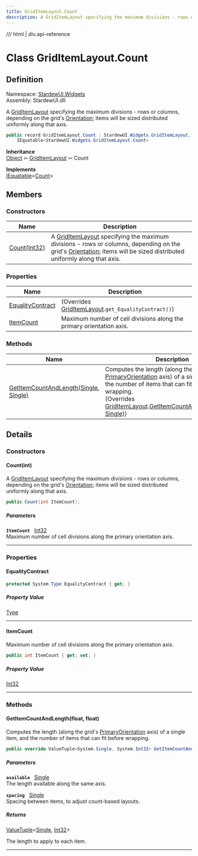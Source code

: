 ```yaml
---
title: GridItemLayout.Count
description: A GridItemLayout specifying the maximum divisions - rows or columns, depending on the grid's Orientation; items will be sized distributed uniformly along that axis.
---
```


<link rel="stylesheet" href="/StardewUI/stylesheets/reference.css" />

/// html | div.api-reference

# Class GridItemLayout.Count

## Definition

<div class="api-definition" markdown>

Namespace: [StardewUI.Widgets](index.md)  
Assembly: StardewUI.dll  

</div>

A [GridItemLayout](griditemlayout.md) specifying the maximum divisions - rows or columns, depending on the grid's [Orientation](../layout/orientation.md); items will be sized distributed uniformly along that axis.

```cs
public record GridItemLayout.Count : StardewUI.Widgets.GridItemLayout, 
    IEquatable<StardewUI.Widgets.GridItemLayout.Count>
```

**Inheritance**  
[Object](https://learn.microsoft.com/en-us/dotnet/api/system.object) ⇦ [GridItemLayout](griditemlayout.md) ⇦ Count

**Implements**  
[IEquatable](https://learn.microsoft.com/en-us/dotnet/api/system.iequatable-1)<[Count](griditemlayout.count.md)>

## Members

### Constructors

 | Name | Description |
| --- | --- |
| [Count(Int32)](#countint) | A [GridItemLayout](griditemlayout.md) specifying the maximum divisions - rows or columns, depending on the grid's [Orientation](../layout/orientation.md); items will be sized distributed uniformly along that axis. | 

### Properties

 | Name | Description |
| --- | --- |
| [EqualityContract](#equalitycontract) | <span class="muted" markdown>(Overrides [GridItemLayout](griditemlayout.md).`get_EqualityContract()`)</span> | 
| [ItemCount](#itemcount) | Maximum number of cell divisions along the primary orientation axis. | 

### Methods

 | Name | Description |
| --- | --- |
| [GetItemCountAndLength(Single, Single)](#getitemcountandlengthfloat-float) | Computes the length (along the grid's [PrimaryOrientation](grid.md#primaryorientation) axis) of a single item, and the number of items that can fit before wrapping.<br><span class="muted" markdown>(Overrides [GridItemLayout](griditemlayout.md).[GetItemCountAndLength(Single, Single)](griditemlayout.md#getitemcountandlengthfloat-float))</span> | 

## Details

### Constructors

#### Count(int)

A [GridItemLayout](griditemlayout.md) specifying the maximum divisions - rows or columns, depending on the grid's [Orientation](../layout/orientation.md); items will be sized distributed uniformly along that axis.

```cs
public Count(int ItemCount);
```

##### Parameters

**`ItemCount`** &nbsp; [Int32](https://learn.microsoft.com/en-us/dotnet/api/system.int32)  
Maximum number of cell divisions along the primary orientation axis.

-----

### Properties

#### EqualityContract



```cs
protected System.Type EqualityContract { get; }
```

##### Property Value

[Type](https://learn.microsoft.com/en-us/dotnet/api/system.type)

-----

#### ItemCount

Maximum number of cell divisions along the primary orientation axis.

```cs
public int ItemCount { get; set; }
```

##### Property Value

[Int32](https://learn.microsoft.com/en-us/dotnet/api/system.int32)

-----

### Methods

#### GetItemCountAndLength(float, float)

Computes the length (along the grid's [PrimaryOrientation](grid.md#primaryorientation) axis) of a single item, and the number of items that can fit before wrapping.

```cs
public override ValueTuple<System.Single, System.Int32> GetItemCountAndLength(float available, float spacing);
```

##### Parameters

**`available`** &nbsp; [Single](https://learn.microsoft.com/en-us/dotnet/api/system.single)  
The length available along the same axis.

**`spacing`** &nbsp; [Single](https://learn.microsoft.com/en-us/dotnet/api/system.single)  
Spacing between items, to adjust count-based layouts.

##### Returns

[ValueTuple](https://learn.microsoft.com/en-us/dotnet/api/system.valuetuple-2)<[Single](https://learn.microsoft.com/en-us/dotnet/api/system.single), [Int32](https://learn.microsoft.com/en-us/dotnet/api/system.int32)>

  The length to apply to each item.

-----

